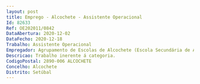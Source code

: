 ```yaml
--- 
layout: post
title: Emprego - Alcochete - Assistente Operacional
Id: 82633
Ref: OE202011/0842
DataAbertura: 2020-12-02
DataFecho: 2020-12-18
Trabalho: Assistente Operacional
Empregador: Agrupamento de Escolas de Alcochete (Escola Secundária de Alcochete - Sede)
Descricao: Trabalho inerente á categoria.
CodigoPostal: 2890-006 ALCOCHETE
Concelho: Alcochete
Distrito: Setúbal
--- 
```

